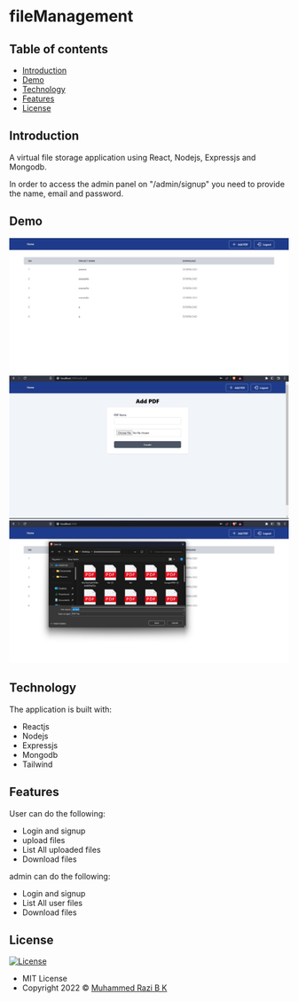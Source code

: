 # fileManagement

## Table of contents

- [Introduction](#introduction)
- [Demo](#demo)
- [Technology](#technology)
- [Features](#features)
- [License](#license)

## Introduction

A virtual file storage application using React, Nodejs, Expressjs and Mongodb.


In order to access the admin panel on "/admin/signup" you need to provide the name, email and password.


## Demo

![screenshot](https://github.com/RAZIBK/fileManagement/blob/main/Screenshot%202022-12-20%20164524.jpg)
![screenshot](https://github.com/RAZIBK/fileManagement/blob/main/Screenshot%202022-12-20%20164539.jpg)
![screenshot](https://github.com/RAZIBK/fileManagement/blob/main/Screenshot%202022-12-20%20164602.jpg)



## Technology

The application is built with:

- Reactjs
- Nodejs
- Expressjs
- Mongodb
- Tailwind


## Features


User can do the following:

- Login and signup
- upload files
- List All uploaded files
- Download files

admin can do the following:

- Login and signup
- List All user files
- Download files

## License

[![License](https://img.shields.io/:License-MIT-blue.svg?style=flat-square)](http://badges.mit-license.org)

- MIT License
- Copyright 2022 © [Muhammed Razi B K](https://github.com/RAZIBK/)
